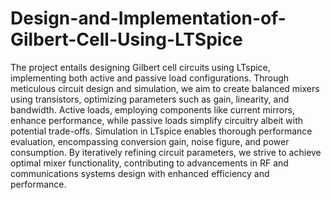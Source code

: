 # Design-and-Implementation-of-Gilbert-Cell-Using-LTSpice

The project entails designing Gilbert cell circuits using LTspice, implementing both active and passive load configurations. Through meticulous circuit design and simulation, we aim to create balanced mixers using transistors, optimizing parameters such as gain, linearity, and bandwidth. Active loads, employing components like current mirrors, enhance performance, while passive loads simplify circuitry albeit with potential trade-offs. Simulation in LTspice enables thorough performance evaluation, encompassing conversion gain, noise figure, and power consumption. By iteratively refining circuit parameters, we strive to achieve optimal mixer functionality, contributing to advancements in RF and communications systems design with enhanced efficiency and performance.
